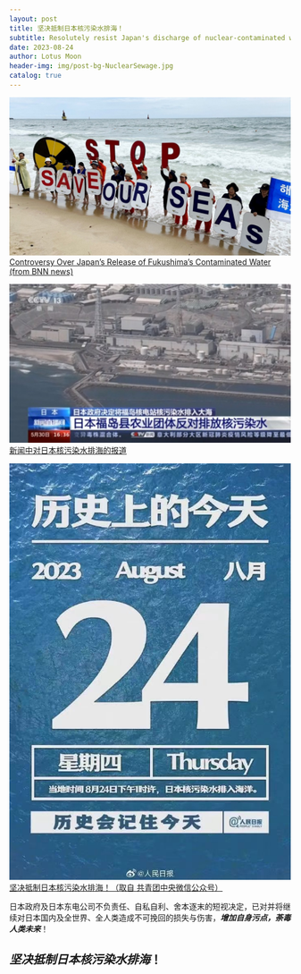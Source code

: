 ```yaml
---
layout: post
title: 坚决抵制日本核污染水排海！
subtitle: Resolutely resist Japan's discharge of nuclear-contaminated water!
date: 2023-08-24
author: Lotus Moon
header-img: img/post-bg-NuclearSewage.jpg
catalog: true
---
```


<a href="https://bnn.network/breaking-news/climate-environment/controversy-over-japans-release-of-fukushimas-contaminated-water/" target="_blank"><img src="/img/inPost/Nuclear Sewage/against.jpg" alt="against" border="0"><span class="img-caption text-muted">Controversy Over Japan’s Release of Fukushima’s Contaminated Water (from BNN news)</span></a>

<a href="http://world.people.com.cn/n1/2023/0822/c1002-40061573.html" target="_blank"><img src="/img/inPost/Nuclear Sewage/news.jpg" alt="news" border="0"><span class="img-caption text-muted">新闻中对日本核污染水排海的报道</span></a>

<a href="https://mp.weixin.qq.com/s/PCtB-B-aeguoxea2DarDKQ" target="_blank"><img src="/img/inPost/Nuclear Sewage/poster.jpg" alt="poster" border="0"><span class="img-caption text-muted">坚决抵制日本核污染水排海！（取自 共青团中央微信公众号）</span></a>

日本政府及日本东电公司不负责任、自私自利、舍本逐末的短视决定，已对并将继续对日本国内及全世界、全人类造成不可挽回的损失与伤害，***增加自身污点，荼毒人类未来***！

## ***坚决抵制日本核污染水排海***！